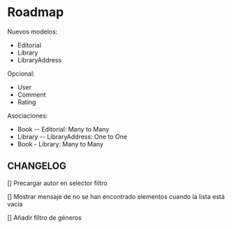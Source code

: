 #  Roadmap

Nuevos modelos:
* Editorial
* Library
* LibraryAddress
  
Opcional:
* User
* Comment
* Rating

Asociaciones:
* Book -- Editorial: Many to Many
* Library -- LibraryAddress: One to One
* Book - Library: Many to Many

## CHANGELOG

[] Precargar autor en selector filtro

[] Mostrar mensaje de no se han encontrado elementos cuando la lista está vacía

[] Añadir filtro de géneros

